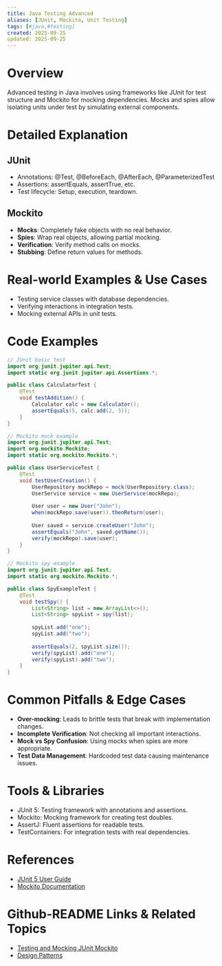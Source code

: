 ```yaml
---
title: Java Testing Advanced
aliases: [JUnit, Mockito, Unit Testing]
tags: [#java,#testing]
created: 2025-09-25
updated: 2025-09-25
---
```


# Overview

Advanced testing in Java involves using frameworks like JUnit for test structure and Mockito for mocking dependencies. Mocks and spies allow isolating units under test by simulating external components.

# Detailed Explanation

## JUnit

- Annotations: @Test, @BeforeEach, @AfterEach, @ParameterizedTest
- Assertions: assertEquals, assertTrue, etc.
- Test lifecycle: Setup, execution, teardown.

## Mockito

- **Mocks**: Completely fake objects with no real behavior.
- **Spies**: Wrap real objects, allowing partial mocking.
- **Verification**: Verify method calls on mocks.
- **Stubbing**: Define return values for methods.

# Real-world Examples & Use Cases

- Testing service classes with database dependencies.
- Verifying interactions in integration tests.
- Mocking external APIs in unit tests.

# Code Examples

```java
// JUnit basic test
import org.junit.jupiter.api.Test;
import static org.junit.jupiter.api.Assertions.*;

public class CalculatorTest {
    @Test
    void testAddition() {
        Calculator calc = new Calculator();
        assertEquals(5, calc.add(2, 3));
    }
}
```

```java
// Mockito mock example
import org.junit.jupiter.api.Test;
import org.mockito.Mockito;
import static org.mockito.Mockito.*;

public class UserServiceTest {
    @Test
    void testUserCreation() {
        UserRepository mockRepo = mock(UserRepository.class);
        UserService service = new UserService(mockRepo);
        
        User user = new User("John");
        when(mockRepo.save(user)).thenReturn(user);
        
        User saved = service.createUser("John");
        assertEquals("John", saved.getName());
        verify(mockRepo).save(user);
    }
}
```

```java
// Mockito spy example
import org.junit.jupiter.api.Test;
import static org.mockito.Mockito.*;

public class SpyExampleTest {
    @Test
    void testSpy() {
        List<String> list = new ArrayList<>();
        List<String> spyList = spy(list);
        
        spyList.add("one");
        spyList.add("two");
        
        assertEquals(2, spyList.size());
        verify(spyList).add("one");
        verify(spyList).add("two");
    }
}
```

# Common Pitfalls & Edge Cases

- **Over-mocking**: Leads to brittle tests that break with implementation changes.
- **Incomplete Verification**: Not checking all important interactions.
- **Mock vs Spy Confusion**: Using mocks when spies are more appropriate.
- **Test Data Management**: Hardcoded test data causing maintenance issues.

# Tools & Libraries

- JUnit 5: Testing framework with annotations and assertions.
- Mockito: Mocking framework for creating test doubles.
- AssertJ: Fluent assertions for readable tests.
- TestContainers: For integration tests with real dependencies.

# References

- [JUnit 5 User Guide](https://junit.org/junit5/docs/current/user-guide/)
- [Mockito Documentation](https://javadoc.io/doc/org.mockito/mockito-core/latest/org/mockito/Mockito.html)

# Github-README Links & Related Topics

- [Testing and Mocking JUnit Mockito](java/testing-and-mocking-junit-mockito/README.md)
- [Design Patterns](java/design-patterns/README.md)